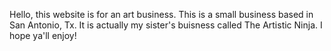Hello, this website is for an art business. This is a small business based in San Antonio, Tx. It is actually my sister's buisness called The Artistic Ninja.
I hope ya'll enjoy!
